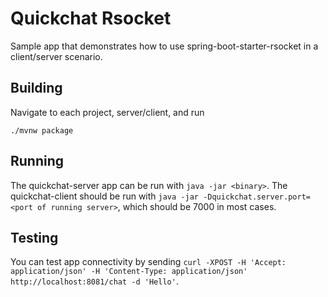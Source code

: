 # Quickchat Rsocket

Sample app that demonstrates how to use spring-boot-starter-rsocket in a client/server scenario.

## Building
Navigate to each project, server/client, and run

`./mvnw package`

## Running
The quickchat-server app can be run with `java -jar <binary>`. The quickchat-client should be run with `java -jar -Dquickchat.server.port=<port of running server>`, which should be 7000 in most cases.

## Testing
You can test app connectivity by sending `curl -XPOST -H 'Accept: application/json' -H 'Content-Type: application/json' http://localhost:8081/chat -d 'Hello'`.
